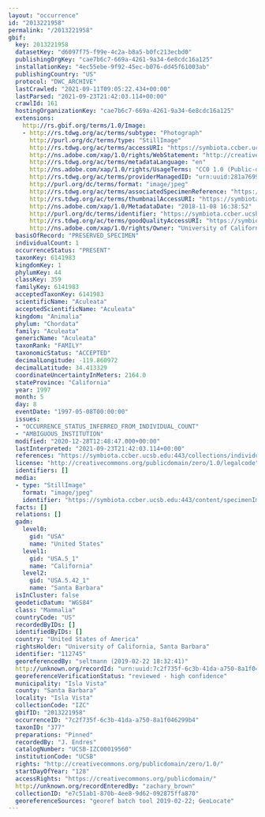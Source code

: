 ```yaml
---
layout: "occurrence"
id: "2013221958"
permalink: "/2013221958"
gbif:
  key: 2013221958
  datasetKey: "d6097f75-f99e-4c2a-b8a5-b0fc213ecbd0"
  publishingOrgKey: "cae7b6c7-669a-4261-9a34-6e8cdc16a125"
  installationKey: "4ec55ebe-9f92-45ec-b076-dd45f61003ab"
  publishingCountry: "US"
  protocol: "DWC_ARCHIVE"
  lastCrawled: "2021-09-11T09:05:22.434+00:00"
  lastParsed: "2021-09-23T21:42:03.114+00:00"
  crawlId: 161
  hostingOrganizationKey: "cae7b6c7-669a-4261-9a34-6e8cdc16a125"
  extensions:
    http://rs.gbif.org/terms/1.0/Image:
    - http://rs.tdwg.org/ac/terms/subtype: "Photograph"
      http://purl.org/dc/terms/type: "StillImage"
      http://rs.tdwg.org/ac/terms/accessURI: "https://symbiota.ccber.ucsb.edu:443/content/specimenImages/UCSB_IZC/UCSB-IZC00019/UCSB-IZC00019560_lg.jpg"
      http://ns.adobe.com/xap/1.0/rights/WebStatement: "http://creativecommons.org/publicdomain/zero/1.0/"
      http://rs.tdwg.org/ac/terms/metadataLanguage: "en"
      http://ns.adobe.com/xap/1.0/rights/UsageTerms: "CC0 1.0 (Public-domain)"
      http://rs.tdwg.org/ac/terms/providerManagedID: "urn:uuid:281a7699-4e13-445f-8fae-c01c9dd8907f"
      http://purl.org/dc/terms/format: "image/jpeg"
      http://rs.tdwg.org/ac/terms/associatedSpecimenReference: "https://symbiota.ccber.ucsb.edu:443/collections/individual/index.php?occid=112745"
      http://rs.tdwg.org/ac/terms/thumbnailAccessURI: "https://symbiota.ccber.ucsb.edu:443/content/specimenImages/UCSB_IZC/UCSB-IZC00019/UCSB-IZC00019560_tn.jpg"
      http://ns.adobe.com/xap/1.0/MetadataDate: "2018-11-08 16:38:52"
      http://purl.org/dc/terms/identifier: "https://symbiota.ccber.ucsb.edu:443/content/specimenImages/UCSB_IZC/UCSB-IZC00019/UCSB-IZC00019560_lg.jpg"
      http://rs.tdwg.org/ac/terms/goodQualityAccessURI: "https://symbiota.ccber.ucsb.edu:443/content/specimenImages/UCSB_IZC/UCSB-IZC00019/UCSB-IZC00019560.jpg"
      http://ns.adobe.com/xap/1.0/rights/Owner: "University of California, Santa Barbara"
  basisOfRecord: "PRESERVED_SPECIMEN"
  individualCount: 1
  occurrenceStatus: "PRESENT"
  taxonKey: 6141983
  kingdomKey: 1
  phylumKey: 44
  classKey: 359
  familyKey: 6141983
  acceptedTaxonKey: 6141983
  scientificName: "Aculeata"
  acceptedScientificName: "Aculeata"
  kingdom: "Animalia"
  phylum: "Chordata"
  family: "Aculeata"
  genericName: "Aculeata"
  taxonRank: "FAMILY"
  taxonomicStatus: "ACCEPTED"
  decimalLongitude: -119.860972
  decimalLatitude: 34.413329
  coordinateUncertaintyInMeters: 2164.0
  stateProvince: "California"
  year: 1997
  month: 5
  day: 8
  eventDate: "1997-05-08T00:00:00"
  issues:
  - "OCCURRENCE_STATUS_INFERRED_FROM_INDIVIDUAL_COUNT"
  - "AMBIGUOUS_INSTITUTION"
  modified: "2020-12-28T12:48:47.000+00:00"
  lastInterpreted: "2021-09-23T21:42:03.114+00:00"
  references: "https://symbiota.ccber.ucsb.edu:443/collections/individual/index.php?occid=112745"
  license: "http://creativecommons.org/publicdomain/zero/1.0/legalcode"
  identifiers: []
  media:
  - type: "StillImage"
    format: "image/jpeg"
    identifier: "https://symbiota.ccber.ucsb.edu:443/content/specimenImages/UCSB_IZC/UCSB-IZC00019/UCSB-IZC00019560_lg.jpg"
  facts: []
  relations: []
  gadm:
    level0:
      gid: "USA"
      name: "United States"
    level1:
      gid: "USA.5_1"
      name: "California"
    level2:
      gid: "USA.5.42_1"
      name: "Santa Barbara"
  isInCluster: false
  geodeticDatum: "WGS84"
  class: "Mammalia"
  countryCode: "US"
  recordedByIDs: []
  identifiedByIDs: []
  country: "United States of America"
  rightsHolder: "University of California, Santa Barbara"
  identifier: "112745"
  georeferencedBy: "seltmann (2019-02-22 18:32:41)"
  http://unknown.org/recordId: "urn:uuid:7c2f735f-6c3b-41da-a750-8a1f046299b4"
  georeferenceVerificationStatus: "reviewed - high confidence"
  municipality: "Isla Vista"
  county: "Santa Barbara"
  locality: "Isla Vista"
  collectionCode: "IZC"
  gbifID: "2013221958"
  occurrenceID: "7c2f735f-6c3b-41da-a750-8a1f046299b4"
  taxonID: "377"
  preparations: "Pinned"
  recordedBy: "J. Endres"
  catalogNumber: "UCSB-IZC00019560"
  institutionCode: "UCSB"
  rights: "http://creativecommons.org/publicdomain/zero/1.0/"
  startDayOfYear: "128"
  accessRights: "https://creativecommons.org/publicdomain/"
  http://unknown.org/recordEnteredBy: "zachary_brown"
  collectionID: "e7c51ab1-870b-4ee8-9d62-092875ffa870"
  georeferenceSources: "georef batch tool 2019-02-22; GeoLocate"
---
```

